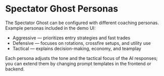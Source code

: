 # Spectator Ghost Personas

The Spectator Ghost can be configured with different coaching personas. Example personas included in the demo UI:

- Aggressive — prioritizes entry strategies and fast trades
- Defensive — focuses on rotations, crossfire setups, and utility use
- Tactical — explains decision-making, economy, and teamplay

Each persona adjusts the tone and the tactical focus of the AI responses; you can extend them by changing prompt templates in the frontend or backend.
